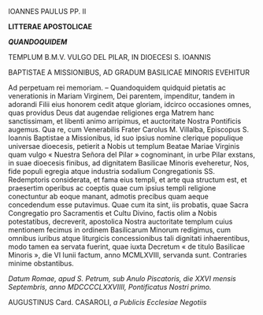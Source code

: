 IOANNES PAULUS PP. II

**LITTERAE APOSTOLICAE**

***QUANDOQUIDEM***

TEMPLUM B.M.V. VULGO DEL PILAR, IN DIOECESI S. IOANNIS

BAPTISTAE A MISSIONIBUS, AD GRADUM BASILICAE MINORIS EVEHITUR

Ad perpetuam rei memoriam. – Quandoquidem quidquid pietatis ac venerationis in Mariam Virginem, Dei parentem, impenditur, tandem in adorandi Filii eius honorem cedit atque gloriam, idcirco occasiones omnes, quas providus Deus dat augendae religiones erga Matrem hanc sanctissimam, et libenti animo arripimus, et auctoritate Nostra Pontificis augemus. Qua re, cum Venerabilis Frater Carolus M. Villalba, Episcopus S. Ioannis Baptistae a Missionibus, id suo ipsius nomine clerique populique universae dioecesis, petierit a Nοbis ut templum Beatae Mariae Virginis quam vulgo « Nuestra Señora del Pilar » cognominant, in urbe Pilar exstans, in suae dioecesis finibus, ad dignitatem Basilicae Minoris eveheretur, Nos, fide populi egregia atque industria sodalium Congregationis SS. Redemptoris considerata, et fama eius templi, et arte qua structum est, et praesertim operibus ac coeptis quae cum ipsius templi religione conectuntur ab eoque manant, admotis precibus quam aeque concedendum esse putavimus. Quae cum ita sint, iis probatis, quae Sacra Congregatio pro Sacramentis et Cultu Divino, factis olim a Nobis potestatibus, decreverit, apostolica Nostra auctoritate templum cuius mentionem fecimus in ordinem Basilicarum Minorum redigimus, cum omnibus iuribus atque liturgicis concessionibus tali dignitati inhaerentibus, modo tamen ea servata fuerint, quae iuxta Decretum « de titulo Basilicae Minoris », die VI Iunii factum, anno MCMLXVIII, servanda sunt. Contraries minime obstantibus.

*Datum Romae, apud S. Petrum, sub Anulo Piscatoris, die XXVI mensis Septembris, anno MDCCCCLXXVIIII, Pontificatus Nostri primo.*

AUGUSTINUS Card. CASAROLI, *a Publicis Ecclesiae Negotiis*